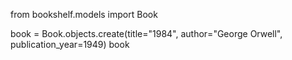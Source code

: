 from bookshelf.models import Book

book = Book.objects.create(title="1984", author="George Orwell", publication_year=1949)
book
